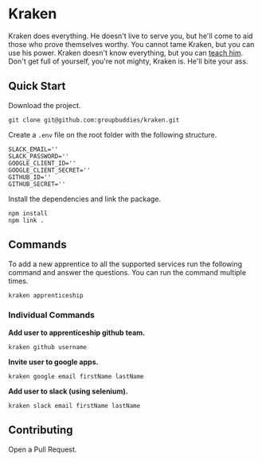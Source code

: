 Kraken
=================

Kraken does everything. He doesn't live to serve you, but he'll come to aid those who prove themselves worthy. You cannot tame Kraken, but you can use his power. Kraken doesn't know everything, but you can [teach him](#contributing). Don't get full of yourself, you're not mighty, Kraken is. He'll bite your ass.

## Quick Start


Download the project.

```
git clone git@github.com:groupbuddies/kraken.git
```

Create a `.env` file on the root folder with the following structure.

```
SLACK_EMAIL=''
SLACK_PASSWORD=''
GOOGLE_CLIENT_ID=''
GOOGLE_CLIENT_SECRET=''
GITHUB_ID=''
GITHUB_SECRET=''
```

Install the dependencies and link the package.

```
npm install
npm link .
```

## Commands

To add a new apprentice to all the supported services run the following command and answer the questions. You can run the command multiple times.

```
kraken apprenticeship
```

### Individual Commands

**Add user to apprenticeship github team.**

```
kraken github username
```

**Invite user to google apps.**

```
kraken google email firstName lastName
```

**Add user to slack (using selenium).**

```
kraken slack email firstName lastName
```

## Contributing

Open a Pull Request.
